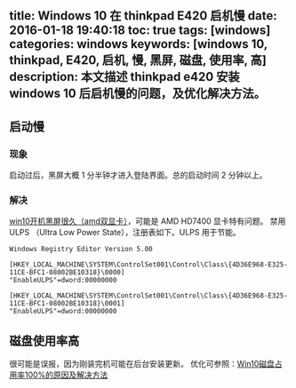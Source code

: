 title: Windows 10 在 thinkpad E420 启机慢
date: 2016-01-18 19:40:18
toc: true
tags: [windows]
categories: windows
keywords: [windows 10, thinkpad, E420, 启机, 慢, 黑屏, 磁盘, 使用率, 高]
description: 本文描述 thinkpad e420 安装 windows 10 后启机慢的问题，及优化解决方法。
---

## 启动慢
### 现象
启动过后，黑屏大概 1 分半钟才进入登陆界面。总的启动时间 2 分钟以上。

### 解决
[win10开机黑屏很久（amd双显卡）](http://jingyan.baidu.com/article/0eb457e52bfeb003f1a905ba.html)，可能是 AMD HD7400 显卡特有问题。
禁用 ULPS （Ultra Low Power State），注册表如下。ULPS 用于节能。

```
Windows Registry Editor Version 5.00

[HKEY_LOCAL_MACHINE\SYSTEM\ControlSet001\Control\Class\{4D36E968-E325-11CE-BFC1-08002BE10318}\0000]
"EnableULPS"=dword:00000000

[HKEY_LOCAL_MACHINE\SYSTEM\ControlSet001\Control\Class\{4D36E968-E325-11CE-BFC1-08002BE10318}\0001]
"EnableULPS"=dword:00000000
```

## 磁盘使用率高
很可能是误报，因为刚装完机可能在后台安装更新。
优化可参照：[Win10磁盘占用率100%的原因及解决方法](http://www.windows10.pro/win10-usage-of-your-disk-100/)
